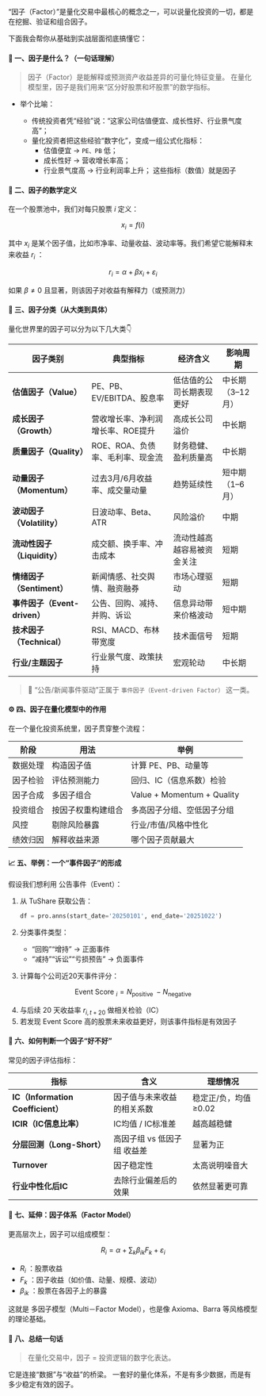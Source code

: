 “因子（Factor）”是量化交易中最核心的概念之一，可以说量化投资的一切，都是在挖掘、验证和组合因子。

下面我会帮你从基础到实战层面彻底搞懂它：

#### 🧭 一、因子是什么？（一句话理解）

>因子（Factor）是能解释或预测资产收益差异的可量化特征变量。
在量化模型里，因子是我们用来“区分好股票和坏股票”的数学指标。

- 举个比喻：

    - 传统投资者凭“经验”说：“这家公司估值便宜、成长性好、行业景气度高”；
    - 量化投资者把这些经验“数字化”，变成一组公式化指标：
        - 估值便宜 → `PE、PB` 低；
        - 成长性好 → 营收增长率高；
        - 行业景气度高 → 行业利润率上升；
        这些指标（数值）就是因子

#### 🧩 二、因子的数学定义

在一个股票池中，我们对每只股票 $i$ 定义：

$$
x_i=f(i)
$$

其中 $x_i$ 是某个因子值，比如市净率、动量收益、波动率等。我们希望它能解释末来收益 $r_i$ ：

$$
r_i=\alpha+\beta x_i+\varepsilon_i
$$

如果 $\beta \neq 0$ 且显著，则该因子对收益有解释力（或预测力）

#### 🔬 三、因子分类（从大类到具体）

量化世界里的因子可以分为以下几大类👇

| 因子类别                   | 典型指标                | 经济含义          | 影响周期       |
| ---------------------- | ------------------- | ------------- | ---------- |
| **估值因子（Value）**        | PE、PB、EV/EBITDA、股息率 | 低估值的公司长期表现更好  | 中长期（3–12月） |
| **成长因子（Growth）**       | 营收增长率、净利润增长率、ROE提升  | 高成长公司溢价       | 中长期        |
| **质量因子（Quality）**      | ROE、ROA、负债率、毛利率、现金流 | 财务稳健、盈利质量高    | 中长期        |
| **动量因子（Momentum）**     | 过去3月/6月收益率、成交量动量    | 趋势延续性         | 短中期（1–6月）  |
| **波动因子（Volatility）**   | 日波动率、Beta、ATR       | 风险溢价          | 中期         |
| **流动性因子（Liquidity）**   | 成交额、换手率、冲击成本        | 流动性越高越容易被资金关注 | 短期         |
| **情绪因子（Sentiment）**    | 新闻情感、社交舆情、融资融券      | 市场心理驱动        | 短期         |
| **事件因子（Event-driven）** | 公告、回购、减持、并购、诉讼      | 信息异动带来价格波动    | 短中期        |
| **技术因子（Technical）**    | RSI、MACD、布林带宽度      | 技术面信号         | 短期         |
| **行业/主题因子**            | 行业景气度、政策扶持          | 宏观轮动          | 中长期        |

>📌 “公告/新闻事件驱动”正属于 `事件因子（Event-driven Factor）` 这一类。

#### ⚙️ 四、因子在量化模型中的作用

在一个量化投资系统里，因子贯穿整个流程：

| 阶段   | 用法        | 举例                         |
| ---- | --------- | -------------------------- |
| 数据处理 | 构造因子值     | 计算 PE、PB、动量等               |
| 因子检验 | 评估预测能力    | 回归、IC（信息系数）检验              |
| 因子合成 | 多因子组合     | Value + Momentum + Quality |
| 投资组合 | 按因子权重构建组合 | 多高因子分组、空低因子分组              |
| 风控   | 剔除风险暴露    | 行业/市值/风格中性化                |
| 绩效归因 | 解释收益来源    | 哪个因子贡献最大                   |

#### 📈 五、举例：一个“事件因子”的形成

假设我们想利用 公告事件（Event）：

1. 从 TuShare 获取公告：
    ```py
    df = pro.anns(start_date='20250101', end_date='20251022')
    ```

2. 分类事件类型：
    - “回购”“增持” → 正面事件
    - “减持”“诉讼”“亏损预告” → 负面事件

3. 计算每个公司近20天事件评分：

$$
\text{ Event Score }_i=N_{\text{positive }}-N_{\text{negative}}$$



4. 与后续 20 天收益率 $r_{i, t+20}$ 做相关检验（IC）
5. 若发现 $\text{ Event Score }$ 高的股票未来收益更好，则该事件指标是有效因子



#### 🧮 六、如何判断一个因子“好不好”

常见的因子评估指标：

| 指标                              | 含义               | 理想情况          |
| ------------------------------- | ---------------- | ------------- |
| **IC（Information Coefficient）** | 因子值与未来收益的相关系数    | 稳定正/负，均值≥0.02 |
| **ICIR（IC信息比率）**                | IC均值 / IC标准差     | 越高越稳健         |
| **分层回测（Long-Short）**            | 高因子组 vs 低因子组 收益差 | 显著为正          |
| **Turnover**                    | 因子稳定性            | 太高说明噪音大       |
| **行业中性化后IC**                    | 去除行业偏差后的效果       | 依然显著更可靠       |


#### 🧠 七、延伸：因子体系（Factor Model）

更高层次上，因子可以组成模型：

$$
R_i=\alpha+\sum_k \beta_{i k} F_k+\varepsilon_i
$$

- $R_i$ ：股票收益
- $F_k$ ：因子收益（如价值、动量、规模、波动）
- $\beta_{i k}$ ：股票在各因子上的暴露

这就是 多因子模型（Multi－Factor Model），也是像 Axioma、Barra 等风格模型的理论基础。

#### 🚀 八、总结一句话

>在量化交易中，因子 = 投资逻辑的数字化表达。

它是连接“数据”与“收益”的桥梁。
一套好的量化体系，不是有多少数据，而是有多少稳定有效的因子。